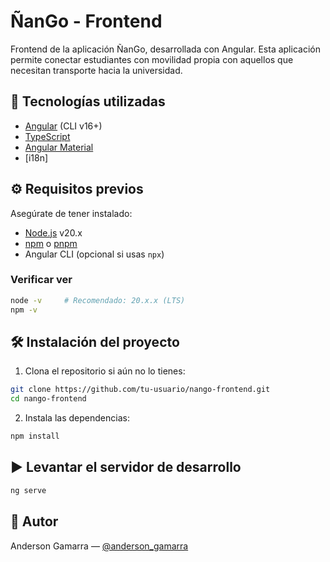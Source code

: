 # ÑanGo - Frontend

Frontend de la aplicación ÑanGo, desarrollada con Angular. Esta aplicación permite conectar estudiantes con movilidad propia con aquellos que necesitan transporte hacia la universidad.

## 🚀 Tecnologías utilizadas

- [Angular](https://angular.io/) (CLI v16+)
- [TypeScript](https://www.typescriptlang.org/)
- [Angular Material](https://material.angular.io/)
- [i18n] 


## ⚙️ Requisitos previos

Asegúrate de tener instalado:

- [Node.js](https://nodejs.org/) v20.x 
- [npm](https://www.npmjs.com/) o [pnpm](https://pnpm.io/)
- Angular CLI (opcional si usas `npx`)

### Verificar ver
```bash
node -v     # Recomendado: 20.x.x (LTS)
npm -v
````


## 🛠️ Instalación del proyecto

1. Clona el repositorio si aún no lo tienes:

```bash
git clone https://github.com/tu-usuario/nango-frontend.git
cd nango-frontend
```

2. Instala las dependencias:

```bash
npm install
```

## ▶️ Levantar el servidor de desarrollo

```bash
ng serve
```



## 👤 Autor

Anderson Gamarra — [@anderson\_gamarra]()


